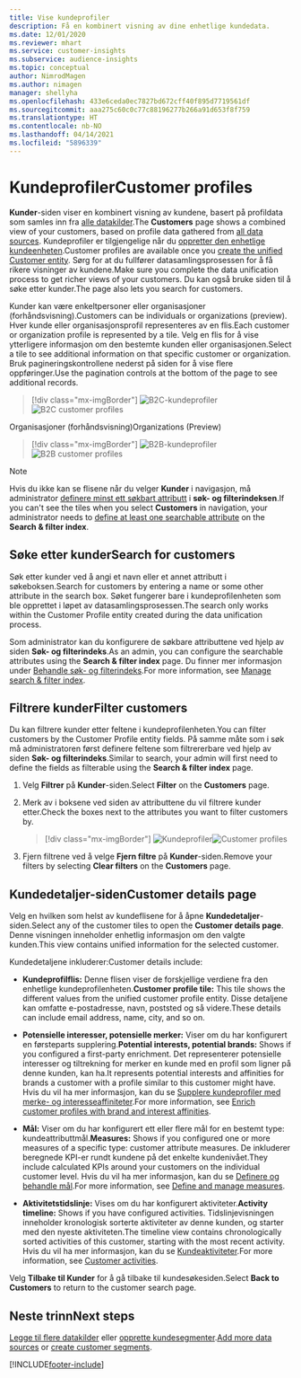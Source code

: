 ```yaml
---
title: Vise kundeprofiler
description: Få en kombinert visning av dine enhetlige kundedata.
ms.date: 12/01/2020
ms.reviewer: mhart
ms.service: customer-insights
ms.subservice: audience-insights
ms.topic: conceptual
author: NimrodMagen
ms.author: nimagen
manager: shellyha
ms.openlocfilehash: 433e6ceda0ec7827bd672cff40f895d7719561df
ms.sourcegitcommit: aaa275c60c0c77c88196277b266a91d653f8f759
ms.translationtype: HT
ms.contentlocale: nb-NO
ms.lasthandoff: 04/14/2021
ms.locfileid: "5896339"
---
```

# <a name="customer-profiles"></a><span data-ttu-id="68e78-103">Kundeprofiler</span><span class="sxs-lookup"><span data-stu-id="68e78-103">Customer profiles</span></span>

<span data-ttu-id="68e78-104">**Kunder**-siden viser en kombinert visning av kundene, basert på profildata som samles inn fra [alle datakilder](data-sources.md).</span><span class="sxs-lookup"><span data-stu-id="68e78-104">The **Customers** page shows a combined view of your customers, based on profile data gathered from [all data sources](data-sources.md).</span></span> <span data-ttu-id="68e78-105">Kundeprofiler er tilgjengelige når du [oppretter den enhetlige kundeenheten](data-unification.md).</span><span class="sxs-lookup"><span data-stu-id="68e78-105">Customer profiles are available once you [create the unified Customer entity](data-unification.md).</span></span> <span data-ttu-id="68e78-106">Sørg for at du fullfører datasamlingsprosessen for å få rikere visninger av kundene.</span><span class="sxs-lookup"><span data-stu-id="68e78-106">Make sure you complete the data unification process to get richer views of your customers.</span></span> <span data-ttu-id="68e78-107">Du kan også bruke siden til å søke etter kunder.</span><span class="sxs-lookup"><span data-stu-id="68e78-107">The page also lets you search for customers.</span></span>

<span data-ttu-id="68e78-108">Kunder kan være enkeltpersoner eller organisasjoner (forhåndsvisning).</span><span class="sxs-lookup"><span data-stu-id="68e78-108">Customers can be individuals or organizations (preview).</span></span> <span data-ttu-id="68e78-109">Hver kunde eller organisasjonsprofil representeres av en flis.</span><span class="sxs-lookup"><span data-stu-id="68e78-109">Each customer or organization profile is represented by a tile.</span></span> <span data-ttu-id="68e78-110">Velg en flis for å vise ytterligere informasjon om den bestemte kunden eller organisasjonen.</span><span class="sxs-lookup"><span data-stu-id="68e78-110">Select a tile to see additional information on that specific customer or organization.</span></span> <span data-ttu-id="68e78-111">Bruk pagineringskontrollene nederst på siden for å vise flere oppføringer.</span><span class="sxs-lookup"><span data-stu-id="68e78-111">Use the pagination controls at the bottom of the page to see additional records.</span></span>

> [!div class="mx-imgBorder"] 
> <span data-ttu-id="68e78-112">![B2C-kundeprofiler](media/profiles-customers.png "B2C-kundeprofiler")</span><span class="sxs-lookup"><span data-stu-id="68e78-112">![B2C customer profiles](media/profiles-customers.png "B2C customer profiles")</span></span>

<span data-ttu-id="68e78-113">Organisasjoner (forhåndsvisning)</span><span class="sxs-lookup"><span data-stu-id="68e78-113">Organizations (Preview)</span></span>
> [!div class="mx-imgBorder"] 
> <span data-ttu-id="68e78-114">![B2B-kundeprofiler](media/profile-customers-b2b.png "B2B-kundeprofiler")</span><span class="sxs-lookup"><span data-stu-id="68e78-114">![B2B customer profiles](media/profile-customers-b2b.png "B2B customer profiles")</span></span>

> [!NOTE]
> <span data-ttu-id="68e78-115">Hvis du ikke kan se flisene når du velger **Kunder** i navigasjon, må administrator [definere minst ett søkbart attributt](search-filter-index.md) i **søk- og filterindeksen**.</span><span class="sxs-lookup"><span data-stu-id="68e78-115">If you can't see the tiles when you select **Customers** in navigation, your administrator needs to [define at least one searchable attribute](search-filter-index.md) on the **Search & filter index**.</span></span>

## <a name="search-for-customers"></a><span data-ttu-id="68e78-116">Søke etter kunder</span><span class="sxs-lookup"><span data-stu-id="68e78-116">Search for customers</span></span>

<span data-ttu-id="68e78-117">Søk etter kunder ved å angi et navn eller et annet attributt i søkeboksen.</span><span class="sxs-lookup"><span data-stu-id="68e78-117">Search for customers by entering a name or some other attribute in the search box.</span></span> <span data-ttu-id="68e78-118">Søket fungerer bare i kundeprofilenheten som ble opprettet i løpet av datasamlingsprosessen.</span><span class="sxs-lookup"><span data-stu-id="68e78-118">The search only works within the Customer Profile entity created during the data unification process.</span></span>

<span data-ttu-id="68e78-119">Som administrator kan du konfigurere de søkbare attributtene ved hjelp av siden **Søk- og filterindeks**.</span><span class="sxs-lookup"><span data-stu-id="68e78-119">As an admin, you can configure the searchable attributes using the **Search & filter index** page.</span></span> <span data-ttu-id="68e78-120">Du finner mer informasjon under [Behandle søk- og filterindeks](search-filter-index.md).</span><span class="sxs-lookup"><span data-stu-id="68e78-120">For more information, see [Manage search & filter index](search-filter-index.md).</span></span>

## <a name="filter-customers"></a><span data-ttu-id="68e78-121">Filtrere kunder</span><span class="sxs-lookup"><span data-stu-id="68e78-121">Filter customers</span></span>

<span data-ttu-id="68e78-122">Du kan filtrere kunder etter feltene i kundeprofilenheten.</span><span class="sxs-lookup"><span data-stu-id="68e78-122">You can filter customers by the Customer Profile entity fields.</span></span> <span data-ttu-id="68e78-123">På samme måte som i søk må administratoren først definere feltene som filtrererbare ved hjelp av siden **Søk- og filterindeks**.</span><span class="sxs-lookup"><span data-stu-id="68e78-123">Similar to search, your admin will first need to define the fields as filterable using the **Search & filter index** page.</span></span>

1. <span data-ttu-id="68e78-124">Velg **Filtrer** på **Kunder**-siden.</span><span class="sxs-lookup"><span data-stu-id="68e78-124">Select **Filter** on the **Customers** page.</span></span>

2. <span data-ttu-id="68e78-125">Merk av i boksene ved siden av attributtene du vil filtrere kunder etter.</span><span class="sxs-lookup"><span data-stu-id="68e78-125">Check the boxes next to the attributes you want to filter customers by.</span></span>

   > [!div class="mx-imgBorder"] 
   > <span data-ttu-id="68e78-126">![Kundeprofiler](media/profiles-customers3.png "Kundeprofiler")</span><span class="sxs-lookup"><span data-stu-id="68e78-126">![Customer profiles](media/profiles-customers3.png "Customer profiles")</span></span>

3. <span data-ttu-id="68e78-127">Fjern filtrene ved å velge **Fjern filtre** på **Kunder**-siden.</span><span class="sxs-lookup"><span data-stu-id="68e78-127">Remove your filters by selecting **Clear filters** on the **Customers** page.</span></span>

##  <a name="customer-details-page"></a><span data-ttu-id="68e78-128">Kundedetaljer-siden</span><span class="sxs-lookup"><span data-stu-id="68e78-128">Customer details page</span></span>

<span data-ttu-id="68e78-129">Velg en hvilken som helst av kundeflisene for å åpne **Kundedetaljer**-siden.</span><span class="sxs-lookup"><span data-stu-id="68e78-129">Select any of the customer tiles to open the **Customer details page**.</span></span> <span data-ttu-id="68e78-130">Denne visningen inneholder enhetlig informasjon om den valgte kunden.</span><span class="sxs-lookup"><span data-stu-id="68e78-130">This view contains unified information for the selected customer.</span></span>

<span data-ttu-id="68e78-131">Kundedetaljene inkluderer:</span><span class="sxs-lookup"><span data-stu-id="68e78-131">Customer details include:</span></span>

-   <span data-ttu-id="68e78-132">**Kundeprofilflis:** Denne flisen viser de forskjellige verdiene fra den enhetlige kundeprofilenheten.</span><span class="sxs-lookup"><span data-stu-id="68e78-132">**Customer profile tile:** This tile shows the different values from the unified customer profile entity.</span></span> <span data-ttu-id="68e78-133">Disse detaljene kan omfatte e-postadresse, navn, poststed og så videre.</span><span class="sxs-lookup"><span data-stu-id="68e78-133">These details can include email address, name, city, and so on.</span></span> 

-   <span data-ttu-id="68e78-134">**Potensielle interesser, potensielle merker:** Viser om du har konfigurert en førsteparts supplering.</span><span class="sxs-lookup"><span data-stu-id="68e78-134">**Potential interests, potential brands:** Shows if you configured a first-party enrichment.</span></span> <span data-ttu-id="68e78-135">Det representerer potensielle interesser og tiltrekning for merker en kunde med en profil som ligner på denne kunden, kan ha.</span><span class="sxs-lookup"><span data-stu-id="68e78-135">It represents potential interests and affinities for brands a customer with a profile similar to this customer might have.</span></span> <span data-ttu-id="68e78-136">Hvis du vil ha mer informasjon, kan du se [Supplere kundeprofiler med merke- og interesseaffiniteter](enrichment-microsoft.md).</span><span class="sxs-lookup"><span data-stu-id="68e78-136">For more information, see [Enrich customer profiles with brand and interest affinities](enrichment-microsoft.md).</span></span>

-   <span data-ttu-id="68e78-137">**Mål:** Viser om du har konfigurert ett eller flere mål for en bestemt type: kundeattributtmål.</span><span class="sxs-lookup"><span data-stu-id="68e78-137">**Measures:** Shows if you configured one or more measures of a specific type: customer attribute measures.</span></span> <span data-ttu-id="68e78-138">De inkluderer beregnede KPI-er rundt kundene på det enkelte kundenivået.</span><span class="sxs-lookup"><span data-stu-id="68e78-138">They include calculated KPIs around your customers on the individual customer level.</span></span> <span data-ttu-id="68e78-139">Hvis du vil ha mer informasjon, kan du se [Definere og behandle mål](measures.md).</span><span class="sxs-lookup"><span data-stu-id="68e78-139">For more information, see [Define and manage measures](measures.md).</span></span>

-   <span data-ttu-id="68e78-140">**Aktivitetstidslinje:** Vises om du har konfigurert aktiviteter.</span><span class="sxs-lookup"><span data-stu-id="68e78-140">**Activity timeline:** Shows if you have configured activities.</span></span> <span data-ttu-id="68e78-141">Tidslinjevisningen inneholder kronologisk sorterte aktiviteter av denne kunden, og starter med den nyeste aktiviteten.</span><span class="sxs-lookup"><span data-stu-id="68e78-141">The timeline view contains chronologically sorted activities of this customer, starting with the most recent activity.</span></span> <span data-ttu-id="68e78-142">Hvis du vil ha mer informasjon, kan du se [Kundeaktiviteter](activities.md).</span><span class="sxs-lookup"><span data-stu-id="68e78-142">For more information, see [Customer activities](activities.md).</span></span>

<span data-ttu-id="68e78-143">Velg **Tilbake til Kunder** for å gå tilbake til kundesøkesiden.</span><span class="sxs-lookup"><span data-stu-id="68e78-143">Select **Back to Customers** to return to the customer search page.</span></span>

## <a name="next-steps"></a><span data-ttu-id="68e78-144">Neste trinn</span><span class="sxs-lookup"><span data-stu-id="68e78-144">Next steps</span></span>

<span data-ttu-id="68e78-145">[Legge til flere datakilder](data-sources.md) eller [opprette kundesegmenter](segments.md).</span><span class="sxs-lookup"><span data-stu-id="68e78-145">[Add more data sources](data-sources.md) or [create customer segments](segments.md).</span></span>


[!INCLUDE[footer-include](../includes/footer-banner.md)]